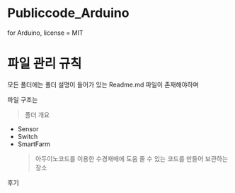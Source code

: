 # Publiccode_Arduino
for Arduino, license = MIT

# 파일 관리 규칙
모든 폴더에는 폴더 설명이 들어가 있는 Readme.md 파일이 존재해야하며

파일 구조는

>폴더 개요 
  * Sensor
  * Switch
  * SmartFarm
     >아두이노코드를 이용한 수경재배에 도움 줄 수 있는 코드를 만들어 보관하는 장소
     

  

후기
